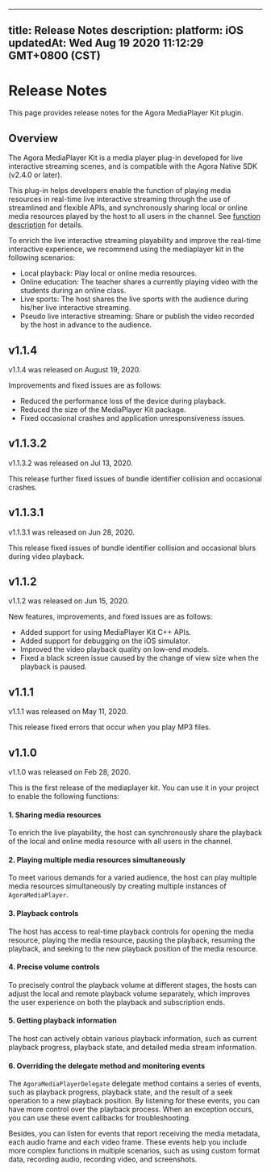 
---
title: Release Notes
description: 
platform: iOS
updatedAt: Wed Aug 19 2020 11:12:29 GMT+0800 (CST)
---
# Release Notes
This page provides release notes for the Agora MediaPlayer Kit plugin.

## Overview
The Agora MediaPlayer Kit is a media player plug-in developed for live interactive streaming scenes, and is compatible with the Agora Native SDK (v2.4.0 or later).

This plug-in helps developers enable the function of playing media resources in real-time live interactive streaming through the use of streamlined and flexible APIs, and synchronously sharing local or online media resources played by the host to all users in the channel. See [function description](https://docs.agora.io/en/Interactive%20Broadcast/mediaplayer_ios?platform=iOS#function-description) for details.

To enrich the live interactive streaming playability and improve the real-time interactive experience, we recommend using the mediaplayer kit in the following scenarios:
- Local playback: Play local or online media resources.
- Online education: The teacher shares a currently playing video with the students during an online class.
- Live sports: The host shares the live sports with the audience during his/her live interactive streaming.
- Pseudo live interactive streaming: Share or publish the video recorded by the host in advance to the audience.

## v1.1.4

v1.1.4 was released on August 19, 2020.

Improvements and fixed issues are as follows:
- Reduced the performance loss of the device during playback.
- Reduced the size of the MediaPlayer Kit package.
- Fixed occasional crashes and application unresponsiveness issues.

## v1.1.3.2

v1.1.3.2 was released on Jul 13, 2020.

This release further fixed issues of bundle identifier collision and occasional crashes.

## v1.1.3.1

v1.1.3.1 was released on Jun 28, 2020.

This release fixed issues of bundle identifier collision and occasional blurs during video playback.

## v1.1.2

v1.1.2 was released on Jun 15, 2020.

New features, improvements, and fixed issues are as follows:
- Added support for using MediaPlayer Kit C++ APIs.
- Added support for debugging on the iOS simulator.
- Improved the video playback quality on low-end models.
- Fixed a black screen issue caused by the change of view size when the playback is paused.

## v1.1.1

v1.1.1 was released on May 11, 2020.

This release fixed errors that occur when you play MP3 files.

## v1.1.0

v1.1.0 was released on Feb 28, 2020.

This is the first release of the mediaplayer kit. You can use it in your project to enable the following functions:

#### 1. Sharing media resources
To enrich the live playability, the host can synchronously share the playback of the local and online media resource with all users in the channel.

#### 2. Playing multiple media resources simultaneously
To meet various demands for a varied audience, the host can play multiple media resources simultaneously by creating multiple instances of `AgoraMediaPlayer`.

#### 3. Playback controls
The host has access to real-time playback controls for opening the media resource, playing the media resource, pausing the playback, resuming the playback, and seeking to the new playback position of the media resource.

#### 4. Precise volume controls
To precisely control the playback volume at different stages, the hosts can adjust the local and remote playback volume separately, which improves the user experience on both the playback and subscription ends.

#### 5. Getting playback information
The host can actively obtain various playback information, such as current playback progress, playback state, and detailed media stream information.

#### 6. Overriding the delegate method and monitoring events
The `AgoraMediaPlayerDelegate` delegate method contains a series of events, such as playback progress, playback state, and the result of a seek operation to a new playback position. By listening for these events, you can have more control over the playback process. When an exception occurs, you can use these event callbacks for troubleshooting.

Besides, you can listen for events that report receiving the media metadata, each audio frame and each video frame. These events help you include more complex functions in multiple scenarios, such as using custom format data, recording audio, recording video, and screenshots.


